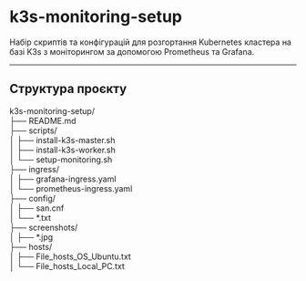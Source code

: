 # k3s-monitoring-setup

Набір скриптів та конфігурацій для розгортання Kubernetes кластера на базі K3s з моніторингом за допомогою Prometheus та Grafana.

---

## Структура проєкту

k3s-monitoring-setup/  
├── README.md  
├── scripts/  
│   ├── install-k3s-master.sh  
│   ├── install-k3s-worker.sh  
│   └── setup-monitoring.sh  
├── ingress/  
│   ├── grafana-ingress.yaml  
│   └── prometheus-ingress.yaml  
├── config/  
│   ├── san.cnf  
│   └── *.txt  
├── screenshots/  
│   ├── *.jpg  
├── hosts/  
│   ├── File_hosts_OS_Ubuntu.txt  
│   └── File_hosts_Local_PC.txt  
